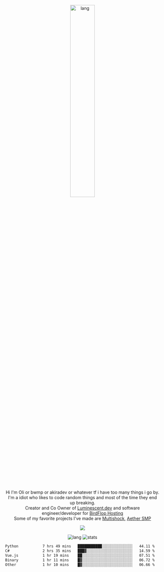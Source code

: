 <p align="center">
 <a href="https://luminescent.dev">
  <img width="40%" alt="lang" src="https://github.com/bwmp/bwmp/blob/main/l_10.png?raw=true" />
 </a>
</p>

<p align="center">
 Hi I'm Oli or bwmp or akiradev or whatever tf i have too many things i go by.<br>
 I'm a idiot who likes to code random things and most of the time they end up breaking.<br>
 Creator and Co Owner of <a href="https://luminescent.dev">Luminescent.dev</a> and software engineer/developer for <a href="https://www.birdflop.com">BirdFlop Hosting</a><br>
 Some of my favorite projects I've made are <a href="https://github.com/PiShock-Inc/MultiShock">Multishock</a>, <a href="https://www.aethersmp.com">Aether SMP</a>
</p>

<p align="center">
  <a href="https://discord.com/users/798738506859282482"><img align="center" src="https://lanyard-profile-readme.vercel.app/api/798738506859282482?bg=433e4f&borderRadius=10px&showDisplayName=true&idleMessage=Probably%20sleeping"/></a>
</p>

<p align="center">
 <img alt="lang" src="https://github-readme-stats.vercel.app/api/top-langs/?username=bwmp&layout=compact&hide_border=true&langs_count=10&theme=transparent&custom_title=Languages" />
 <img alt="stats" src="https://github-readme-stats.vercel.app/api?username=bwmp&show_icons=true&hide_border=true&count_private=true&theme=transparent&custom_title=Statistics">
</p>
<p align="center">
 <!--START_SECTION:waka-->

```txt
Python           7 hrs 49 mins   ███████████░░░░░░░░░░░░░░   44.11 %
C#               2 hrs 35 mins   ███▓░░░░░░░░░░░░░░░░░░░░░   14.59 %
Vue.js           1 hr 19 mins    ██░░░░░░░░░░░░░░░░░░░░░░░   07.51 %
Binary           1 hr 11 mins    █▓░░░░░░░░░░░░░░░░░░░░░░░   06.72 %
Other            1 hr 10 mins    █▓░░░░░░░░░░░░░░░░░░░░░░░   06.66 %
```

<!--END_SECTION:waka-->
</p>
